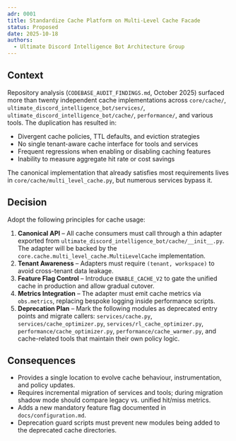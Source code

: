 ```yaml
---
adr: 0001
title: Standardize Cache Platform on Multi-Level Cache Facade
status: Proposed
date: 2025-10-18
authors:
  - Ultimate Discord Intelligence Bot Architecture Group
---
```


## Context

Repository analysis (`CODEBASE_AUDIT_FINDINGS.md`, October 2025) surfaced more than twenty
independent cache implementations across `core/cache/`, `ultimate_discord_intelligence_bot/services/`,
`ultimate_discord_intelligence_bot/cache/`, `performance/`, and various tools. The duplication has
resulted in:

- Divergent cache policies, TTL defaults, and eviction strategies
- No single tenant-aware cache interface for tools and services
- Frequent regressions when enabling or disabling caching features
- Inability to measure aggregate hit rate or cost savings

The canonical implementation that already satisfies most requirements lives in
`core/cache/multi_level_cache.py`, but numerous services bypass it.

## Decision

Adopt the following principles for cache usage:

1. **Canonical API** – All cache consumers must call through a thin adapter exported from
   `ultimate_discord_intelligence_bot/cache/__init__.py`. The adapter will be backed by the
   `core.cache.multi_level_cache.MultiLevelCache` implementation.
2. **Tenant Awareness** – Adapters must require `(tenant, workspace)` to avoid cross-tenant data
   leakage.
3. **Feature Flag Control** – Introduce `ENABLE_CACHE_V2` to gate the unified cache in production
   and allow gradual cutover.
4. **Metrics Integration** – The adapter must emit cache metrics via `obs.metrics`, replacing
   bespoke logging inside performance scripts.
5. **Deprecation Plan** – Mark the following modules as deprecated entry points and migrate callers:
   `services/cache.py`, `services/cache_optimizer.py`, `services/rl_cache_optimizer.py`,
   `performance/cache_optimizer.py`, `performance/cache_warmer.py`, and cache-related tools that
    maintain their own policy logic.

## Consequences

- Provides a single location to evolve cache behaviour, instrumentation, and policy updates.
- Requires incremental migration of services and tools; during migration shadow mode should compare
  legacy vs. unified hit/miss metrics.
- Adds a new mandatory feature flag documented in `docs/configuration.md`.
- Deprecation guard scripts must prevent new modules being added to the deprecated cache directories.
